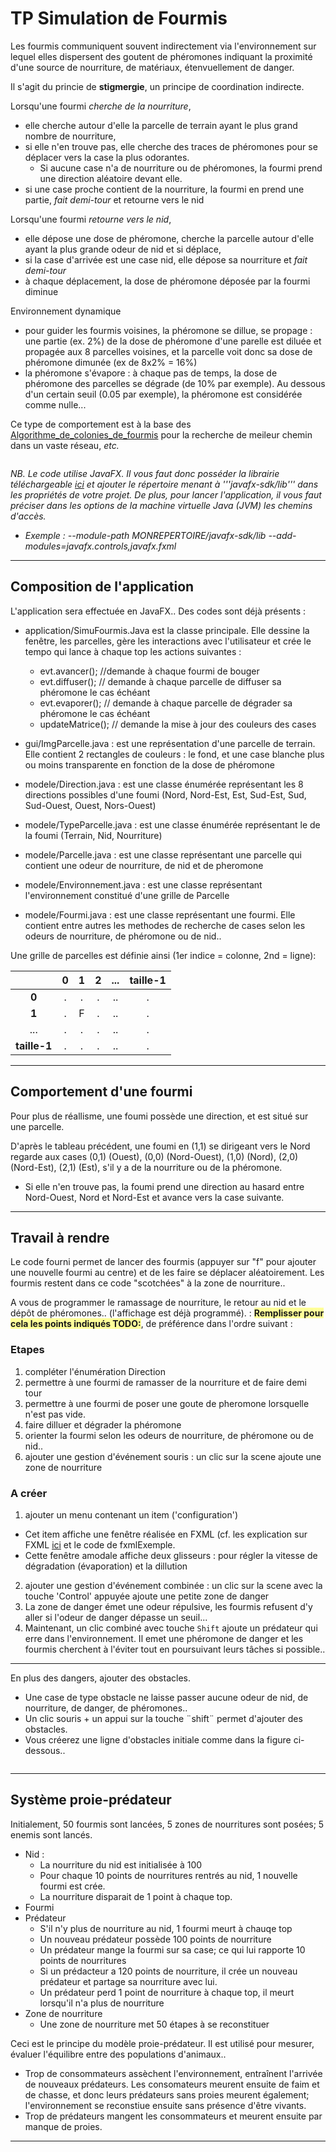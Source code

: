 # TP Simulation de Fourmis

Les fourmis communiquent souvent indirectement via l'environnement sur lequel elles dispersent des goutent de phéromones indiquant la proximité d'une source de nourriture, de matériaux, étenvuellement de danger.

Il s'agit du princie de **stigmergie**, un principe de coordination indirecte.

Lorsqu'une fourmi *cherche de la nourriture*, 
- elle cherche autour d'elle la parcelle de terrain ayant le plus grand nombre de nourriture, 
-  si elle n'en trouve pas, elle cherche des traces de phéromones pour se déplacer vers la case la plus odorantes.
    - Si aucune case n'a de nourriture ou de phéromones, la fourmi prend une direction aléatoire devant elle.
- si une case proche contient de la nourriture, la fourmi en prend une partie, *fait demi-tour* et retourne vers le nid

Lorsqu'une fourmi *retourne vers le nid*, 
- elle dépose une dose de phéromone, cherche la parcelle autour d'elle ayant la plus grande odeur de nid et si déplace,
- si la case d'arrivée est une case nid, elle dépose sa nourriture et  *fait demi-tour*
- à chaque déplacement, la dose de phéromone déposée par la fourmi diminue

Environnement dynamique
- pour guider les fourmis voisines, la phéromone se dillue, se propage : une partie (ex. 2%) de la dose de phéromone d'une parelle est diluée et propagée aux 8 parcelles voisines, et la parcelle voit donc sa dose de phéromone dimunée (ex de 8x2% = 16%)
- la phéromone s'évapore : à chaque pas de temps, la dose de phéromone des parcelles se dégrade (de 10% par exemple). Au dessous d'un certain seuil (0.05 par exemple), la phéromone est considérée comme nulle...

Ce type de comportement est à la base des [Algorithme_de_colonies_de_fourmis](https://fr.wikipedia.org/wiki/Algorithme_de_colonies_de_fourmis) pour la recherche de meileur chemin dans un vaste réseau, *etc.*

<center>
     <img src="https://github.com/EmmanuelADAM/coursJavaAvance/blob/master/TP/images/demoFourmis.png" alt=""> 
</center>

*NB. Le code utilise JavaFX. Il vous faut donc posséder la librairie téléchargeable [ici](https://gluonhq.com/products/javafx/) et ajouter le répertoire menant à '''javafx-sdk/lib''' dans les propriétés de votre projet.
De plus, pour lancer l'application, il vous faut préciser dans les options de la machine virtuelle Java (JVM) les chemins d'accès.*
  - *Exemple : --module-path MONREPERTOIRE/javafx-sdk/lib --add-modules=javafx.controls,javafx.fxml*

----
## Composition de l'application

L'application sera effectuée en JavaFX..
Des codes sont déjà présents : 
- application/SimuFourmis.Java est la classe principale. Elle dessine la fenêtre, les parcelles, gère les interactions avec l'utilisateur et crée le tempo qui lance à chaque top les actions suivantes : 
  -  evt.avancer(); //demande à chaque fourmi de bouger
  - evt.diffuser(); // demande à chaque parcelle de diffuser sa phéromone le cas échéant
  - evt.evaporer(); // demande à chaque parcelle de dégrader sa phéromone le cas échéant
  - updateMatrice(); // demande la mise à jour des couleurs des cases
  
- gui/ImgParcelle.java : est une représentation d'une parcelle de terrain. Elle contient 2 rectangles de couleurs : le fond, et une case blanche plus ou moins transparente en fonction de la dose de phéromone

- modele/Direction.java : est une classe énumérée représentant les 8 directions possibles d'une foumi (Nord, Nord-Est, Est, Sud-Est, Sud, Sud-Ouest, Ouest, Nors-Ouest)
- modele/TypeParcelle.java : est une classe énumérée représentant le  de la foumi (Terrain, Nid, Nourriture)
- modele/Parcelle.java : est une classe représentant une parcelle qui contient une odeur de nourriture, de nid et de pheromone
- modele/Environnement.java : est une classe représentant l'environnement constitué d'une grille de Parcelle
- modele/Fourmi.java : est une classe représentant une fourmi. Elle contient entre autres les methodes de recherche de cases selon les odeurs de nourriture, de phéromone ou de nid..

Une grille de parcelles est définie ainsi (1er indice = colonne, 2nd = ligne): 

|  | 0 | 1 | 2 | ... | taille-1|
|:-: |:-: |:-: |:-: |:-: |:-:      |
| **0** |  .  |  . |  .  | .. |  .      |
| **1** |  .  | F    |  .  | .. |  .      |
| ... |  .  |  . |  .  | .. |  .      |
| **taille-1** |  .  |  . |  .  | .. |  .      |




---
## Comportement d'une fourmi
Pour plus de réallisme, une foumi possède une direction, et est situé sur une parcelle.

D'après le tableau précédent, une foumi en (1,1) se dirigeant vers le Nord regarde aux cases (0,1) (Ouest), (0,0) (Nord-Ouest), (1,0) (Nord), (2,0) (Nord-Est), (2,1) (Est), s'il y a  de la nourriture ou de la phéromone.
- Si elle n'en trouve pas, la foumi prend une direction au hasard entre Nord-Ouest, Nord et Nord-Est et avance vers la case suivante.

---
## Travail à rendre

Le code fourni permet de lancer des fourmis (appuyer sur "f" pour ajouter une nouvelle fourmi au centre) et de les faire se déplacer aléatoirement.
Les fourmis restent dans ce code "scotchées" à la zone de nourriture..

A vous de programmer le ramassage de nourriture, le retour au nid et le dépôt de phéromones.. (l'affichage est déjà programmé).
: 
<span style="background-color: #ffff99;">**Remplisser pour cela les points indiqués TODO:**</span>, de préférence dans l'ordre suivant : 

### Etapes
1. compléter l'énumération Direction
2. permettre à une fourmi de ramasser de la nourriture et de faire demi tour
3. permettre à une fourmi de poser une goute de pheromone lorsquelle n'est pas vide.
4. faire dilluer et dégrader la phéromone
5. orienter la fourmi selon les odeurs de nourriture, de phéromone ou de nid..
6. ajouter une gestion d'événement souris : un clic sur la scene ajoute une zone de nourriture

### A créer
1. ajouter un menu contenant un item ('configuration')
  - Cet item affiche une fenêtre réalisée en FXML (cf. les explication sur FXML [ici](https://github.com/EmmanuelADAM/coursJavaAvance/tree/master/fxml) et le code de fxmlExemple.
  - Cette fenêtre amodale affiche deux glisseurs : pour régler la vitesse de dégradation (évaporation) et la dillution
2. ajouter une gestion d'événement combinée : un clic sur la scene avec la touche 'Control' appuyée ajoute une petite zone de danger
3. La zone de danger émet une odeur répulsive, les fourmis refusent d'y aller si l'odeur de danger dépasse un seuil... 
4. Maintenant, un clic combiné avec touche ``Shift``  ajoute un prédateur qui erre dans l'environnement. Il emet une phéromone de danger et les fourmis cherchent à l'éviter tout en poursuivant leurs tâches si possible.. 
---

En plus des dangers, ajouter des obstacles. 
 - Une case de type obstacle ne laisse passer aucune odeur de nid, de nourriture, de danger, de phéromones..
 - Un clic souris + un appui sur la touche ¨shift¨ permet d'ajouter des obstacles.
 - Vous créerez une ligne d'obstacles initiale comme dans la figure ci-dessous..


<center>
     <img src="https://github.com/EmmanuelADAM/coursJavaAvance/blob/master/TP/images/simuFourmisObstacle.png" alt=""> 
</center>

-----
## Système proie-prédateur

Initialement, 50 fourmis sont lancées, 5 zones de nourritures sont posées; 5 enemis sont lancés.
- Nid : 
  - La nourriture du nid est initialisée à 100
  - Pour chaque 10 points de nourritures rentrés au nid, 1 nouvelle fourmi est crée.
  - La nourriture disparait de 1 point à chaque top. 
- Fourmi
- Prédateur
  - S'il n'y plus de nourriture au nid, 1 fourmi meurt à chauqe top
  - Un nouveau prédateur possède 100 points de nourriture
  - Un  prédateur mange la fourmi sur sa case; ce qui lui rapporte 10 points de nourritures
  - Si un prédacteur a 120 points de nourriture, il crée un nouveau prédateur et partage sa nourriture avec lui.
  - Un prédateur perd 1 point de nourriture à chaque top, il meurt lorsqu'il n'a plus de nourriture
- Zone de nourriture
  - Une zone de nourriture met 50 étapes à se reconstituer

Ceci est le principe du modèle proie-prédateur. Il est utilisé pour mesurer, évaluer l'équilibre entre des populations d'animaux..
- Trop de consommateurs assèchent l'environnement, entraînent l'arrivée de nouveaux prédateurs. Les consomateurs meurent ensuite de faim et de chasse, et donc leurs prédateurs sans proies meurent également; l'environnement se reconstiue ensuite sans présence d'être vivants.
- Trop de prédateurs mangent les consommateurs et meurent ensuite par manque de proies.
----


